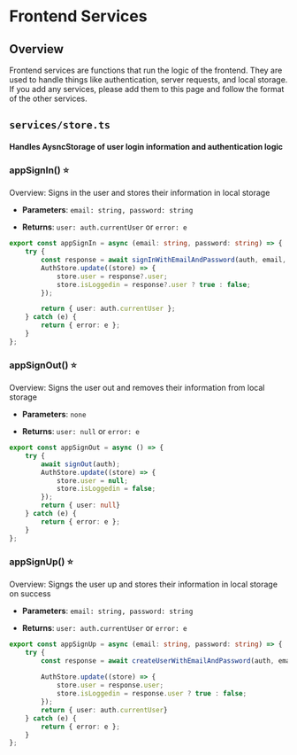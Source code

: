 # Frontend Services

## Overview

Frontend services are functions that run the logic of the frontend. They are used to handle things like authentication, server requests, and local storage. If you add any services, please add them to this page and follow the format of the other services.

## **`services/store.ts`**
#### Handles AysncStorage of user login information and authentication logic

### appSignIn() :star:

Overview: Signs in the user and stores their information in local storage

- **Parameters**: `email: string, password: string`

- **Returns**: `user: auth.currentUser` or `error: e`


```typescript
export const appSignIn = async (email: string, password: string) => {
    try {
        const response = await signInWithEmailAndPassword(auth, email, password);
        AuthStore.update((store) => {
            store.user = response?.user;
            store.isLoggedin = response?.user ? true : false;
        });

        return { user: auth.currentUser };
    } catch (e) {
        return { error: e };
    }
};
```

### appSignOut() :star:

Overview: Signs the user out and removes their information from local storage

- **Parameters**: `none`

- **Returns**: `user: null` or `error: e`


```typescript
export const appSignOut = async () => {
    try {
        await signOut(auth);
        AuthStore.update((store) => {
            store.user = null;
            store.isLoggedin = false;
        });
        return { user: null}
    } catch (e) {
        return { error: e };
    }
};
```

### appSignUp() :star:

Overview: Signgs the user up and stores their information in local storage on success

- **Parameters**: `email: string, password: string`

- **Returns**: `user: auth.currentUser` or `error: e`


```typescript
export const appSignUp = async (email: string, password: string) => {
    try {
        const response = await createUserWithEmailAndPassword(auth, email, password);
        
        AuthStore.update((store) => {
            store.user = response.user;
            store.isLoggedin = response.user ? true : false;
        });
        return { user: auth.currentUser}
    } catch (e) {
        return { error: e };
    }
};
```